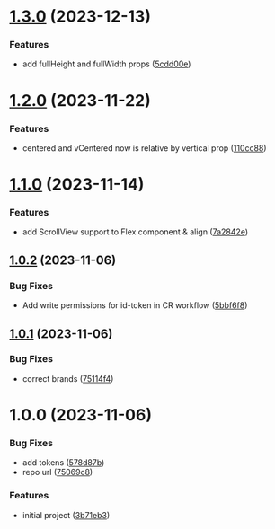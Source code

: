 # [1.3.0](https://github.com/eduardoborges/react-native-flex/compare/1.2.0...1.3.0) (2023-12-13)


### Features

* add fullHeight and fullWidth props ([5cdd00e](https://github.com/eduardoborges/react-native-flex/commit/5cdd00e5b16ea6fc81e9ff0d85261949dab96097))

# [1.2.0](https://github.com/eduardoborges/react-native-flex/compare/1.1.0...1.2.0) (2023-11-22)


### Features

* centered and vCentered now is relative by vertical prop ([110cc88](https://github.com/eduardoborges/react-native-flex/commit/110cc88280998606656a2199e900755cef04a8c8))

# [1.1.0](https://github.com/eduardoborges/react-native-flex/compare/1.0.2...1.1.0) (2023-11-14)


### Features

* add ScrollView support to Flex component & align ([7a2842e](https://github.com/eduardoborges/react-native-flex/commit/7a2842ebb9a8cec87507a0629b2ba2b16059f0be))

## [1.0.2](https://github.com/eduardoborges/react-native-flex/compare/1.0.1...1.0.2) (2023-11-06)


### Bug Fixes

* Add write permissions for id-token in CR workflow ([5bbf6f8](https://github.com/eduardoborges/react-native-flex/commit/5bbf6f82dbfd05d0e2b4bc1e611c87c50c779b4e))

## [1.0.1](https://github.com/eduardoborges/react-native-flex/compare/1.0.0...1.0.1) (2023-11-06)


### Bug Fixes

* correct brands ([75114f4](https://github.com/eduardoborges/react-native-flex/commit/75114f40733a42734678907410cd7df998665a2f))

# 1.0.0 (2023-11-06)


### Bug Fixes

* add tokens ([578d87b](https://github.com/eduardoborges/react-native-flex/commit/578d87b776b7cacddeae8d0370ac0842eddf7cf3))
* repo url ([75069c8](https://github.com/eduardoborges/react-native-flex/commit/75069c8f61e99b24f5f3ad995fbe5707be52b3cc))


### Features

* initial project ([3b71eb3](https://github.com/eduardoborges/react-native-flex/commit/3b71eb3a3755d768167d217bf2ae2ae5fd8b1e83))

